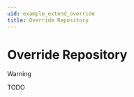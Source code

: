 ```yaml
---
uid: example_extend_override
title: Override Repository
---
```


# Override Repository

> [!WARNING]
> TODO
 
<!-- custom implementation (override default repository class, eg force softdelete (delete property through reflection �r iface?) -->
